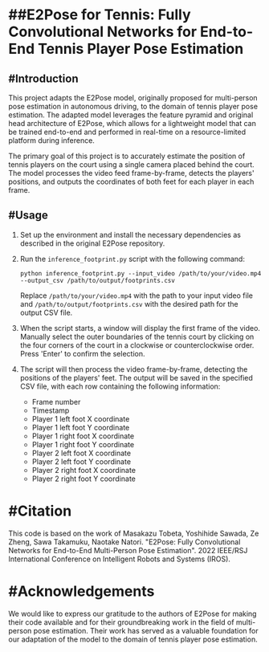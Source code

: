 ##E2Pose for Tennis: Fully Convolutional Networks for End-to-End Tennis Player Pose Estimation
===================================================================================================

#Introduction
------------

This project adapts the E2Pose model, originally proposed for multi-person pose estimation in autonomous driving, to the domain of tennis player pose estimation. The adapted model leverages the feature pyramid and original head architecture of E2Pose, which allows for a lightweight model that can be trained end-to-end and performed in real-time on a resource-limited platform during inference.

The primary goal of this project is to accurately estimate the position of tennis players on the court using a single camera placed behind the court. The model processes the video feed frame-by-frame, detects the players' positions, and outputs the coordinates of both feet for each player in each frame.

#Usage
-----

1. Set up the environment and install the necessary dependencies as described in the original E2Pose repository.

2. Run the `inference_footprint.py` script with the following command:

    ```
    python inference_footprint.py --input_video /path/to/your/video.mp4 --output_csv /path/to/output/footprints.csv
    ```

    Replace `/path/to/your/video.mp4` with the path to your input video file and `/path/to/output/footprints.csv` with the desired path for the output CSV file.

3. When the script starts, a window will display the first frame of the video. Manually select the outer boundaries of the tennis court by clicking on the four corners of the court in a clockwise or counterclockwise order. Press 'Enter' to confirm the selection.

4. The script will then process the video frame-by-frame, detecting the positions of the players' feet. The output will be saved in the specified CSV file, with each row containing the following information:
   - Frame number
   - Timestamp
   - Player 1 left foot X coordinate
   - Player 1 left foot Y coordinate
   - Player 1 right foot X coordinate
   - Player 1 right foot Y coordinate
   - Player 2 left foot X coordinate
   - Player 2 left foot Y coordinate
   - Player 2 right foot X coordinate
   - Player 2 right foot Y coordinate

#Citation
========

This code is based on the work of Masakazu Tobeta, Yoshihide Sawada, Ze Zheng, Sawa Takamuku, Naotake Natori. "E2Pose: Fully Convolutional Networks for End-to-End Multi-Person Pose Estimation". 2022 IEEE/RSJ International Conference on Intelligent Robots and Systems (IROS).


#Acknowledgements
================

We would like to express our gratitude to the authors of E2Pose for making their code available and for their groundbreaking work in the field of multi-person pose estimation. Their work has served as a valuable foundation for our adaptation of the model to the domain of tennis player pose estimation.
